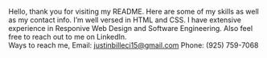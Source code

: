  Hello, thank you for visiting my README. Here are some of my skills as well as my contact info.
 I’m well versed in HTML and CSS.
 I have extensive experience in Responive Web Design and Software Engineering. 
 Also feel free to reach out to me on LinkedIn.  
 Ways to reach me, Email: justinbilleci15@gmail.com Phone: (925) 759-7068 

